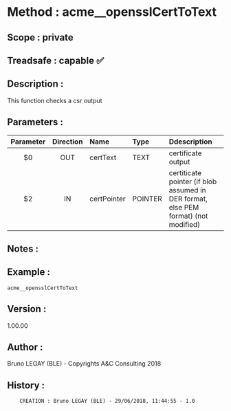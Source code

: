 ﻿# **Method :** acme__opensslCertToText## **Scope :** private## **Treadsafe :** capable ✅ ## **Description :** This function checks a csr output## **Parameters :** | Parameter | Direction | Name | Type | Ddescription | |:----:|:----:|:----|:----|:----| | $0 | OUT | certText | TEXT | certificate output | | $2 | IN | certPointer | POINTER | certiticate pointer (if blob assumed in DER format, else PEM format) (not modified) | ## **Notes :** ## **Example :** ```acme__opensslCertToText```## **Version :** 1.00.00## **Author :** Bruno LEGAY (BLE) - Copyrights A&C Consulting 2018## **History :**          CREATION : Bruno LEGAY (BLE) - 29/06/2018, 11:44:55 - 1.0